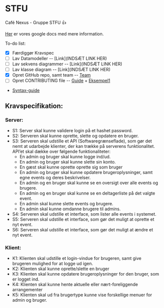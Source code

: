 # STFU
Café Nexus - Gruppe STFU :+1: 

[Her](https://docs.google.com/document/d/1_j1ZEVx0nU_N87oObxM9vNFDwwM2IIOCrq8Y3ME7hMY/edit?usp=sharing) er vores google docs med mere information.

 To-do list:
- [x] Færdiggør Kravspec
- [ ] Lav Datamodeller -- [Link](INDSÆT LINK HER) 
- [ ] Lav sekvens diagrammer -- [Link](INDSÆT LINK HER) 
- [ ] Lav klasse diagram -- [Link](INDSÆT LINK HER) 
- [x] Opret GitHub repo, samt team -- [Team](https://github.com/orgs/Distribuerede-Systemer-2017/teams/gruppe-stfu/members) 
- [ ] Opret CONTRIBUTING file -- [Guide](https://github.com/blog/1184-contributing-guidelines) + [Eksempel1](https://github.com/WoWAnalyzer/WoWAnalyzer/blob/master/CONTRIBUTING.md)

- [Syntax-guide](https://help.github.com/articles/basic-writing-and-formatting-syntax)


## Kravspecifikation:

### Server:
- S1: Server skal kunne validere login på et hashet password.
- S2: Serveren skal kunne oprette, slette og opdatere en bruger.
- S3: Serveren skal udstille et API (Softwaregrænseflade), som gør det nemt at udarbejde klienter, der kan trække på serverens funktionalitet. API’et skal dække over følgende funktionaliteter:
  - En admin og bruger skal kunne logge ind/ud.
  - En admin og bruger skal kunne slette sin konto.
  - En gæst skal kunne oprette oprette sig som bruger
  - En admin og bruger skal kunne opdatere brugeroplysninger, samt egne events og deres beskrivelser.
  - En admin og en bruger skal kunne se en oversigt over alle events og brugere. 
  - En admin og en bruger skal kunne se en deltagerliste på det valgte event.
  - En admin skal kunne slette events og brugere.
  - En admin skal kunne omdanne brugere til admins.
- S4: Serveren skal udstille et interface, som lister alle events i systemet. 
- S5: Serveren skal udstille et interface, som gør det muligt at oprette et nyt event.
- S6: Serveren skal udstille et interface, som gør det muligt at ændre et nyt event.

### Klient:
- K1: Klienten skal udstille et login-vindue for brugeren, samt give brugeren mulighed for at logge ud igen. 
- K2: Klienten skal kunne oprette/slette en bruger
- K3: Klienten skal kunne opdatere brugeroplysninger for den bruger, som er logget ind. 
- K4: Klienten skal kunne hente aktuelle eller nært-foreliggende arrangementer
- K5: Klienten skal ud fra brugertype kunne vise forskellige menuer for admin og bruger. 
